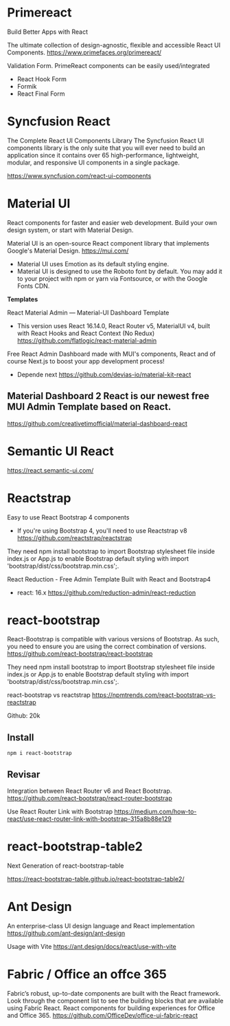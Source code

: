 
# Primereact

Build Better Apps with React

The ultimate collection of design-agnostic, flexible and accessible React UI Components.
https://www.primefaces.org/primereact/

Validation Form. PrimeReact components can be easily used/integrated 
- React Hook Form
- Formik
- React Final Form

# Syncfusion React

The Complete React UI Components Library
The Syncfusion React UI components library is the only suite that you will ever need to build an application since it contains over 65 high-performance, lightweight, modular, and responsive UI components in a single package. 

https://www.syncfusion.com/react-ui-components

# Material UI

React components for faster and easier web development. Build your own design system, or start with Material Design.

Material UI is an open-source React component library that implements Google's Material Design.
https://mui.com/


- Material UI uses Emotion as its default styling engine.
- Material UI is designed to use the Roboto font by default. You may add it to your project with npm or yarn via Fontsource, or with the Google Fonts CDN.


**Templates**


React Material Admin — Material-UI Dashboard Template
- This version uses React 16.14.0, React Router v5, MaterialUI v4, built with React Hooks and React Context (No Redux)
https://github.com/flatlogic/react-material-admin


Free React Admin Dashboard made with MUI's components, React and of course Next.js to boost your app development process!
- Depende next
https://github.com/devias-io/material-kit-react


Material Dashboard 2 React is our newest free MUI Admin Template based on React.
- 
https://github.com/creativetimofficial/material-dashboard-react


# Semantic UI React

https://react.semantic-ui.com/

# Reactstrap

Easy to use React Bootstrap 4 components
- If you're using Bootstrap 4, you'll need to use Reactstrap v8
https://github.com/reactstrap/reactstrap

They need npm install bootstrap to import Bootstrap stylesheet file inside index.js or App.js to enable Bootstrap default styling with import 'bootstrap/dist/css/bootstrap.min.css';. 

React Reduction - Free Admin Template Built with React and Bootstrap4 
- react: 16.x
https://github.com/reduction-admin/react-reduction


# react-bootstrap

React-Bootstrap is compatible with various versions of Bootstrap. As such, you need to ensure you are using the correct combination of versions.
https://github.com/react-bootstrap/react-bootstrap

They need npm install bootstrap to import Bootstrap stylesheet file inside index.js or App.js to enable Bootstrap default styling with import 'bootstrap/dist/css/bootstrap.min.css';. 


react-bootstrap vs reactstrap
https://npmtrends.com/react-bootstrap-vs-reactstrap

Github: 20k

## Install

```
npm i react-bootstrap
```

## Revisar

Integration between React Router v6 and React Bootstrap.
https://github.com/react-bootstrap/react-router-bootstrap

Use React Router Link with Bootstrap
https://medium.com/how-to-react/use-react-router-link-with-bootstrap-315a8b88e129

# react-bootstrap-table2

Next Generation of react-bootstrap-table

https://react-bootstrap-table.github.io/react-bootstrap-table2/


# Ant Design

An enterprise-class UI design language and React implementation
https://github.com/ant-design/ant-design

Usage with Vite
https://ant.design/docs/react/use-with-vite


# Fabric / Office an offce 365

Fabric’s robust, up-to-date components are built with the React framework. Look through the component list to see the building blocks that are available using Fabric React.
React components for building experiences for Office and Office 365. 
https://github.com/OfficeDev/office-ui-fabric-react


